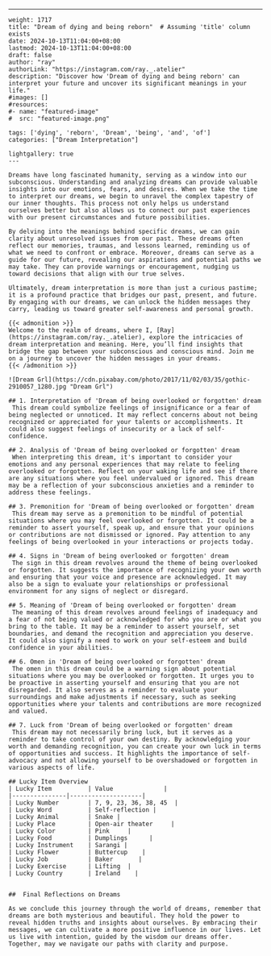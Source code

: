 ---
    weight: 1717
    title: "Dream of dying and being reborn"  # Assuming 'title' column exists
    date: 2024-10-13T11:04:00+08:00
    lastmod: 2024-10-13T11:04:00+08:00
    draft: false
    author: "ray"
    authorLink: "https://instagram.com/ray._.atelier"
    description: "Discover how 'Dream of dying and being reborn' can interpret your future and uncover its significant meanings in your life."
    #images: []
    #resources:
    #- name: "featured-image"
    #  src: "featured-image.png"
    
    tags: ['dying', 'reborn', 'Dream', 'being', 'and', 'of']
    categories: ["Dream Interpretation"]
    
    lightgallery: true
    ---
    
    Dreams have long fascinated humanity, serving as a window into our subconscious. Understanding and analyzing dreams can provide valuable insights into our emotions, fears, and desires. When we take the time to interpret our dreams, we begin to unravel the complex tapestry of our inner thoughts. This process not only helps us understand ourselves better but also allows us to connect our past experiences with our present circumstances and future possibilities.
    
    By delving into the meanings behind specific dreams, we can gain clarity about unresolved issues from our past. These dreams often reflect our memories, traumas, and lessons learned, reminding us of what we need to confront or embrace. Moreover, dreams can serve as a guide for our future, revealing our aspirations and potential paths we may take. They can provide warnings or encouragement, nudging us toward decisions that align with our true selves.
    
    Ultimately, dream interpretation is more than just a curious pastime; it is a profound practice that bridges our past, present, and future. By engaging with our dreams, we can unlock the hidden messages they carry, leading us toward greater self-awareness and personal growth.
    
    {{< admonition >}}
    Welcome to the realm of dreams, where I, [Ray](https://instagram.com/ray._.atelier), explore the intricacies of dream interpretation and meaning. Here, you’ll find insights that bridge the gap between your subconscious and conscious mind. Join me on a journey to uncover the hidden messages in your dreams.
    {{< /admonition >}}
    
    ![Dream Grl](https://cdn.pixabay.com/photo/2017/11/02/03/35/gothic-2910057_1280.jpg "Dream Grl")
    
    ## 1. Interpretation of 'Dream of being overlooked or forgotten' dream
     This dream could symbolize feelings of insignificance or a fear of being neglected or unnoticed. It may reflect concerns about not being recognized or appreciated for your talents or accomplishments. It could also suggest feelings of insecurity or a lack of self-confidence.
    
    ## 2. Analysis of 'Dream of being overlooked or forgotten' dream
     When interpreting this dream, it's important to consider your emotions and any personal experiences that may relate to feeling overlooked or forgotten. Reflect on your waking life and see if there are any situations where you feel undervalued or ignored. This dream may be a reflection of your subconscious anxieties and a reminder to address these feelings.
    
    ## 3. Premonition for 'Dream of being overlooked or forgotten' dream
     This dream may serve as a premonition to be mindful of potential situations where you may feel overlooked or forgotten. It could be a reminder to assert yourself, speak up, and ensure that your opinions or contributions are not dismissed or ignored. Pay attention to any feelings of being overlooked in your interactions or projects today.
    
    ## 4. Signs in 'Dream of being overlooked or forgotten' dream
     The sign in this dream revolves around the theme of being overlooked or forgotten. It suggests the importance of recognizing your own worth and ensuring that your voice and presence are acknowledged. It may also be a sign to evaluate your relationships or professional environment for any signs of neglect or disregard.
    
    ## 5. Meaning of 'Dream of being overlooked or forgotten' dream
     The meaning of this dream revolves around feelings of inadequacy and a fear of not being valued or acknowledged for who you are or what you bring to the table. It may be a reminder to assert yourself, set boundaries, and demand the recognition and appreciation you deserve. It could also signify a need to work on your self-esteem and build confidence in your abilities.
    
    ## 6. Omen in 'Dream of being overlooked or forgotten' dream
     The omen in this dream could be a warning sign about potential situations where you may be overlooked or forgotten. It urges you to be proactive in asserting yourself and ensuring that you are not disregarded. It also serves as a reminder to evaluate your surroundings and make adjustments if necessary, such as seeking opportunities where your talents and contributions are more recognized and valued.
    
    ## 7. Luck from 'Dream of being overlooked or forgotten' dream
     This dream may not necessarily bring luck, but it serves as a reminder to take control of your own destiny. By acknowledging your worth and demanding recognition, you can create your own luck in terms of opportunities and success. It highlights the importance of self-advocacy and not allowing yourself to be overshadowed or forgotten in various aspects of life.
    
    ## Lucky Item Overview
    | Lucky Item          | Value              |
    |---------------|--------------------|
    | Lucky Number        | 7, 9, 23, 36, 38, 45  |
    | Lucky Word          | Self-reflection |
    | Lucky Animal        | Snake |
    | Lucky Place         | Open-air theater     |
    | Lucky Color         | Pink     |
    | Lucky Food          | Dumplings      |
    | Lucky Instrument    | Sarangi |
    | Lucky Flower        | Buttercup    |
    | Lucky Job           | Baker       |
    | Lucky Exercise      | Lifting  |
    | Lucky Country       | Ireland    |
    
    
    ##  Final Reflections on Dreams
    
    As we conclude this journey through the world of dreams, remember that dreams are both mysterious and beautiful. They hold the power to reveal hidden truths and insights about ourselves. By embracing their messages, we can cultivate a more positive influence in our lives. Let us live with intention, guided by the wisdom our dreams offer. Together, may we navigate our paths with clarity and purpose.
    